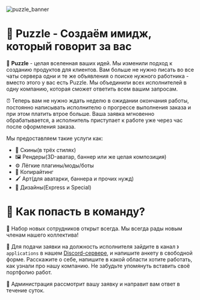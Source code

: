 ![puzzle_banner](https://github.com/Puzzlee-Studio/.github/assets/106649669/51e77412-af3a-4b5f-90b9-b27b1a2f60ca)

# 🧩 Puzzle - Создаём имидж, который говорит за вас

🧩 **Puzzle** - целая вселенная ваших идей. Мы изменили подход к созданию продуктов для клиентов. Вам больше не нужно писать во все чаты сервера одни и те же объявления о поиске нужного работника - вместо этого у вас есть Puzzle. Мы объединили всех исполнителей в одну компанию, которая сможет ответить всем вашим запросам.

⏰ Теперь вам не нужно ждать неделю в ожидании окончания работы, постоянно написывать исполнителю о прогрессе выполнения заказа и при этом платить втрое больше. Ваша заявка мгновенно обрабатывается, а исполнитель приступает к работе уже через час после оформления заказа.

Мы предоставляем такие услуги как:
- 👨 Скины(в трёх стилях)
- 🖼️ Рендеры(3D-аватар, баннер или же целая композиция)
- ⚙️ Лёгкие плагины/моды/боты
- 📝 Копирайтинг
- 🖌️ Арт(для аватарки, баннера и прочих нужд)
- 🧩 Дизайны(Express и Special)

# 🧩 Как попасть в команду?

🧰 Набор новых сотрудников открыт всегда. Мы всегда рады новым членам нашего коллектива!

🎫 Для подачи заявки на должность исполнителя зайдите в канал `》applications` в нашем [Discord-сервере](https://discord.gg/yeXjex4JxR), и напишите анкету в свободной форме. Расскажите о себе, напишите в какой области хотите работать, как узнали про нашу компанию. Не забудьте упомянуть вставить своё портфолио работ.

👷 Администрация рассмотрит вашу заявку и направит вам ответ в течение суток.
